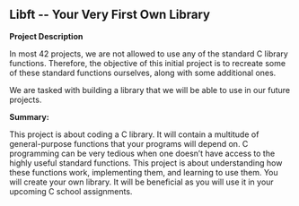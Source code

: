 <h2 style="text-align: left;"><strong>Libft</strong>&nbsp;--&nbsp;<strong>Your Very First Own Library</strong></h2>
<p style="text-align: left;"><strong>Project Description</strong></p>
<p style="text-align: left;">In most 42 projects, we are not allowed to use any of the standard C library functions. Therefore, the objective of this initial project is to recreate some of these standard functions ourselves, along with some additional ones.</p>
<p style="text-align: left;">We are tasked with building a library that we will be able to use in our future projects.</p>
<p style="text-align: left;"><strong>Summary:</strong></p>
<p style="text-align: left;">This project is about coding a C library. It will contain a multitude of general-purpose functions that your programs will depend on. C programming can be very tedious when one doesn&rsquo;t have access to the highly useful standard functions. This project is about understanding how these functions work, implementing them, and learning to use them. You will create your own library. It will be beneficial as you will use it in your upcoming C school assignments.</p>
